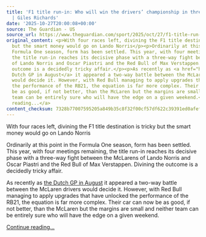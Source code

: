 ```yaml
---
title: 'F1 title run-in: Who will win the drivers’ championship in three-way tussle?
  | Giles Richards'
date: '2025-10-27T20:00:08+00:00'
source: The Guardian - US
source_url: https://www.theguardian.com/sport/2025/oct/27/f1-title-run-in-who-will-win-the-drivers-championship-in-three-way-tussle
original_content: <p>With four races left, divining the F1 title destination is tricky
  but the smart money would go on Lando Norris</p><p>Ordinarily at this point in the
  Formula One season, form has been settled. This year, with four meetings remaining,
  the title run-in reaches its decisive phase with a three-way fight between the McLarens
  of Lando Norris and Oscar Piastri and the Red Bull of Max Verstappen. Divining the
  outcome is a decidedly tricky affair.</p><p>As recently as <a href="https://www.theguardian.com/sport/2025/aug/31/piastri-opens-gap-in-title-race-after-norris-forced-to-retire-from-f1-dutch-gp">the
  Dutch GP in August</a> it appeared a two-way battle between the McLaren drivers
  would decide it. However, with Red Bull managing to apply upgrades that have unlocked
  the performance of the RB21, the equation is far more complex. Their car can now
  be as good, if not better, than the McLaren but the margins are small and neither
  team can be entirely sure who will have the edge on a given weekend.</p> <a href="https://www.theguardian.com/sport/2025/oct/27/f1-title-run-in-who-will-win-the-drivers-championship-in-three-way-tussle">Continue
  reading...</a>
content_checksum: 7328b77007595205a849b35c8f32f00cf57df622c39391ed0afefdb3ca9bcd74
---
```


With four races left, divining the F1 title destination is tricky but the smart money would go on Lando Norris

Ordinarily at this point in the Formula One season, form has been settled. This year, with four meetings remaining, the title run-in reaches its decisive phase with a three-way fight between the McLarens of Lando Norris and Oscar Piastri and the Red Bull of Max Verstappen. Divining the outcome is a decidedly tricky affair.

As recently as [the Dutch GP in August](https://www.theguardian.com/sport/2025/aug/31/piastri-opens-gap-in-title-race-after-norris-forced-to-retire-from-f1-dutch-gp) it appeared a two-way battle between the McLaren drivers would decide it. However, with Red Bull managing to apply upgrades that have unlocked the performance of the RB21, the equation is far more complex. Their car can now be as good, if not better, than the McLaren but the margins are small and neither team can be entirely sure who will have the edge on a given weekend.

 [Continue reading...](https://www.theguardian.com/sport/2025/oct/27/f1-title-run-in-who-will-win-the-drivers-championship-in-three-way-tussle)